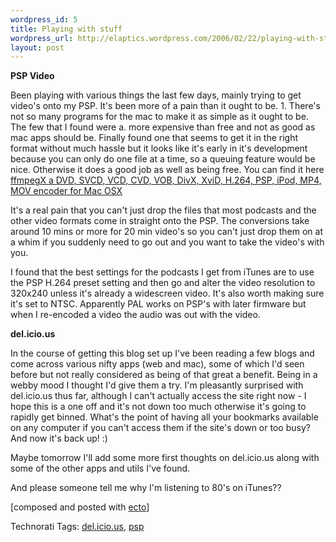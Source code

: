 ```yaml
--- 
wordpress_id: 5
title: Playing with stuff
wordpress_url: http://elaptics.wordpress.com/2006/02/22/playing-with-stuff/
layout: post
---
```

<p>
<strong>PSP Video</strong>
</p><p>
Been playing with various things the last few days, mainly trying to get video's onto my PSP. It's been more of a pain than it ought to be. 1. There's not so many programs for the mac to make it as simple as it ought to be. The few that I found were a. more expensive than free and not as good as mac apps should be.  Finally found one that seems to get it in the right format without much hassle but it looks like it's early in it's development because you can only do one file at a time, so a queuing feature would be nice. Otherwise it does a good job as well as being free.  You can find it here <a href="http://homepage.mac.com/major4/" title="ffmpegX a DVD, SVCD, VCD, CVD, VOB, DivX, XviD, H.264, PSP, iPod, MP4, MOV encoder for Mac OSX">ffmpegX a DVD, SVCD, VCD, CVD, VOB, DivX, XviD, H.264, PSP, iPod, MP4, MOV encoder for Mac OSX</a>
</p><p>
It's a real pain that you can't just drop the files that most podcasts and the other video formats come in straight onto the PSP. The conversions take around 10 mins or more for 20 min video's so you can't just drop them on at a whim if you suddenly need to go out and you want to take the video's with you.
</p><p>
I found that the best settings for the podcasts I get from iTunes are to use the PSP H.264 preset setting and then go and alter the video resolution to 320x240 unless it's already a widescreen video.  It's also worth making sure it's set to NTSC. Apparently PAL works on PSP's with later firmware but when I re-encoded a video the audio was out with the video.
</p><p>
<strong>del.icio.us</strong>
</p><p>
In the course of getting this blog set up I've been reading a few blogs and come across various nifty apps (web and mac), some of which I'd seen before but not really considered as being of that great a benefit. Being in a webby mood I thought I'd give them a try.  I'm pleasantly surprised with del.icio.us thus far, although I can't actually access the site right now - I hope this is a one off and it's not down too much otherwise it's going to rapidly get binned.  What's the point of having all your bookmarks available on any computer if you can't access them if the site's down or too busy?  And now it's back up! :)
</p><p>
Maybe tomorrow I'll add some more first thoughts on del.icio.us along with some of the other apps and utils I've found.
</p><p>
And please someone tell me why I'm listening to 80's on iTunes??
</p><p>


[composed and posted with <a href="http://ecto.kung-foo.tv">ecto</a>]
</p>
<!-- technorati tags start --><p>Technorati Tags: <a href="http://www.technorati.com/tag/del.icio.us" rel="tag">del.icio.us</a>, <a href="http://www.technorati.com/tag/psp" rel="tag">psp</a></p><!-- technorati tags end -->
